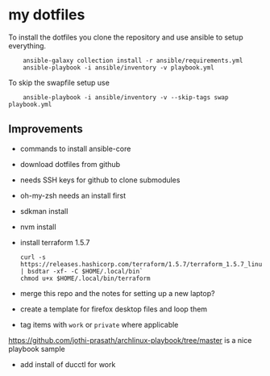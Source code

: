 # my dotfiles

To install the dotfiles you clone the repository and use ansible to setup everything.

```shell
    ansible-galaxy collection install -r ansible/requirements.yml
    ansible-playbook -i ansible/inventory -v playbook.yml
```

To skip the swapfile setup use

```shell
    ansible-playbook -i ansible/inventory -v --skip-tags swap playbook.yml
```

## Improvements

* commands to install ansible-core
* download dotfiles from github
* needs SSH keys for github to clone submodules
* oh-my-zsh needs an install first
* sdkman install
* nvm install
* install terraform 1.5.7

  ```shell
  curl -s https://releases.hashicorp.com/terraform/1.5.7/terraform_1.5.7_linux_amd64.zip | bsdtar -xf- -C $HOME/.local/bin`
  chmod u+x $HOME/.local/bin/terraform
  ```

* merge this repo and the notes for setting up a new laptop?
* create a template for firefox desktop files and loop them
* tag items with `work` or `private` where applicable

<https://github.com/jothi-prasath/archlinux-playbook/tree/master> is a nice playbook sample

* add install of ducctl for work
